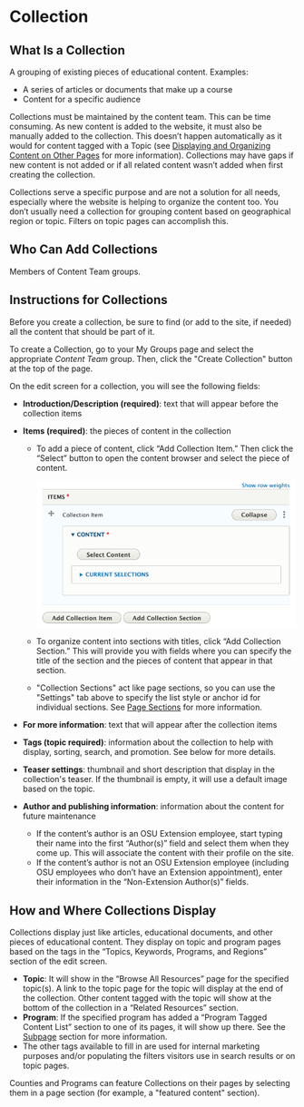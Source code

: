 # Collection

## What Is a Collection

A grouping of existing pieces of educational content. Examples:

  - A series of articles or documents that make up a course
  - Content for a specific audience

Collections must be maintained by the content team. This can be time consuming. As new content is added to the website, it must also be manually added to the collection. This doesn’t happen automatically as it would for content tagged with a Topic (see [Displaying and Organizing Content on Other Pages](../managing-content.md#displaying-and-organizing-content-on-other-pages) for more information). Collections may have gaps if new content is not added or if all related content wasn’t added when first creating the collection.

Collections serve a specific purpose and are not a solution for all needs, especially where the website is helping to organize the content too. You don’t usually need a collection for grouping content based on geographical region or topic. Filters on topic pages can accomplish this.

## Who Can Add Collections

Members of Content Team groups.

## Instructions for Collections

Before you create a collection, be sure to find (or add to the site, if needed) all the content that should be part of it.

To create a Collection, go to your My Groups page and select the appropriate *Content Team* group. Then, click the "Create Collection" button at the top of the page.

On the edit screen for a collection, you will see the following fields:

  - **Introduction/Description (required)**: text that will appear before the collection items
  - **Items (required)**: the pieces of content in the collection
    - To add a piece of content, click “Add Collection Item.” Then click the “Select” button to open the content browser and select the piece of content.

      ![Add Collection Item Screenshot](../images/collection-item.png)

    - To organize content into sections with titles, click “Add Collection Section.” This will provide you with fields where you can specify the title of the section and the pieces of content that appear in that section.

    - "Collection Sections" act like page sections, so you can use the "Settings" tab above to specify the list style or anchor id for individual sections. See [Page Sections](../using-site.md#page-sections) for more information.

  - **For more information**: text that will appear after the collection items
  - **Tags (topic required)**: information about the collection to help with display, sorting, search, and promotion. See below for more details.
  - **Teaser settings**: thumbnail and short description that display in the collection's teaser. If the thumbnail is empty, it will use a default image based on the topic.
  - **Author and publishing information**: information about the content for future maintenance
    - If the content’s author is an OSU Extension employee, start typing their name into the first “Author(s)” field and select them when they come up. This will associate the content with their profile on the site.
    - If the content’s author is not an OSU Extension employee (including OSU employees who don’t have an Extension appointment), enter their information in the “Non-Extension Author(s)” fields.

## How and Where Collections Display

Collections display just like articles, educational documents, and other pieces of educational content. They display on topic and program pages based on the tags in the “Topics, Keywords, Programs, and Regions” section of the edit screen.

  - **Topic**: It will show in the “Browse All Resources” page for the specified topic(s). A link to the topic page for the topic will display at the end of the collection. Other content tagged with the topic will show at the bottom of the collection in a “Related Resources” section.
  - **Program**: If the specified program has added a “Program Tagged Content List” section to one of its pages, it will show up there. See the [Subpage](#subpage) section for more information.
  - The other tags available to fill in are used for internal marketing purposes and/or populating the filters visitors use in search results or on topic pages.

Counties and Programs can feature Collections on their pages by selecting them in a page section (for example, a "featured content" section).
